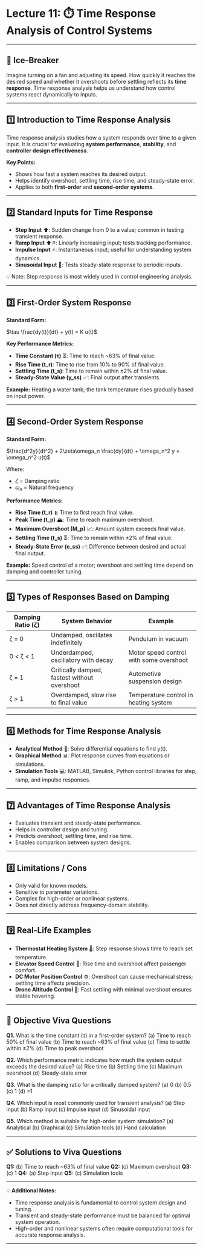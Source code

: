 # **Lecture 11: ⏱️ Time Response Analysis of Control Systems**

---

## **🚦 Ice-Breaker**

Imagine turning on a fan and adjusting its speed. How quickly it reaches the desired speed and whether it overshoots before settling reflects its **time response**. Time response analysis helps us understand how control systems react dynamically to inputs.

---

## **1️⃣ Introduction to Time Response Analysis**

Time response analysis studies how a system responds over time to a given input. It is crucial for evaluating **system performance**, **stability**, and **controller design effectiveness**.

**Key Points:**

* Shows how fast a system reaches its desired output.
* Helps identify overshoot, settling time, rise time, and steady-state error.
* Applies to both **first-order** and **second-order systems**.

---

## **2️⃣ Standard Inputs for Time Response**

* **Step Input** ⬆️: Sudden change from 0 to a value; common in testing transient response.
* **Ramp Input** ⬆️↗️: Linearly increasing input; tests tracking performance.
* **Impulse Input** ⚡: Instantaneous input; useful for understanding system dynamics.
* **Sinusoidal Input** 🌊: Tests steady-state response to periodic inputs.

💡 Note: Step response is most widely used in control engineering analysis.

---

## **3️⃣ First-Order System Response**

**Standard Form:**

$\tau \frac{dy(t)}{dt} + y(t) = K u(t)$

**Key Performance Metrics:**

* **Time Constant (τ)** ⏳: Time to reach \~63% of final value.
* **Rise Time (t\_r)**: Time to rise from 10% to 90% of final value.
* **Settling Time (t\_s)**: Time to remain within ±2% of final value.
* **Steady-State Value (y\_ss)** ✅: Final output after transients.

**Example:** Heating a water tank; the tank temperature rises gradually based on input power.

---

## **4️⃣ Second-Order System Response**

**Standard Form:**

$\frac{d^2y}{dt^2} + 2\zeta\omega_n \frac{dy}{dt} + \omega_n^2 y = \omega_n^2 u(t)$

Where:

* $\zeta$ = Damping ratio
* $\omega_n$ = Natural frequency

**Performance Metrics:**

* **Rise Time (t\_r)** ⏫: Time to first reach final value.
* **Peak Time (t\_p)** 🏔️: Time to reach maximum overshoot.
* **Maximum Overshoot (M\_p)** 📈: Amount system exceeds final value.
* **Settling Time (t\_s)** ⏳: Time to remain within ±2% of final value.
* **Steady-State Error (e\_ss)** ✅: Difference between desired and actual final output.

**Example:** Speed control of a motor; overshoot and settling time depend on damping and controller tuning.

---

## **5️⃣ Types of Responses Based on Damping**

| Damping Ratio (ζ) | System Behavior                              | Example                                 |
| ----------------- | -------------------------------------------- | --------------------------------------- |
| ζ = 0             | Undamped, oscillates indefinitely            | Pendulum in vacuum                      |
| 0 < ζ < 1         | Underdamped, oscillatory with decay          | Motor speed control with some overshoot |
| ζ = 1             | Critically damped, fastest without overshoot | Automotive suspension design            |
| ζ > 1             | Overdamped, slow rise to final value         | Temperature control in heating system   |

---

## **6️⃣ Methods for Time Response Analysis**

* **Analytical Method** 📝: Solve differential equations to find y(t).
* **Graphical Method** 📊: Plot response curves from equations or simulations.
* **Simulation Tools** 💻: MATLAB, Simulink, Python control libraries for step, ramp, and impulse responses.

---

## **7️⃣ Advantages of Time Response Analysis**

* Evaluates transient and steady-state performance.
* Helps in controller design and tuning.
* Predicts overshoot, settling time, and rise time.
* Enables comparison between system designs.

---

## **8️⃣ Limitations / Cons**

* Only valid for known models.
* Sensitive to parameter variations.
* Complex for high-order or nonlinear systems.
* Does not directly address frequency-domain stability.

---

## **9️⃣ Real-Life Examples**

* **Thermostat Heating System** 🌡️: Step response shows time to reach set temperature.
* **Elevator Speed Control** 🏢: Rise time and overshoot affect passenger comfort.
* **DC Motor Position Control** ⚙️: Overshoot can cause mechanical stress; settling time affects precision.
* **Drone Altitude Control** 🚁: Fast settling with minimal overshoot ensures stable hovering.

---

## **🎯 Objective Viva Questions**

**Q1.** What is the time constant (τ) in a first-order system?
(a) Time to reach 50% of final value
(b) Time to reach \~63% of final value
(c) Time to settle within ±2%
(d) Time to peak overshoot

**Q2.** Which performance metric indicates how much the system output exceeds the desired value?
(a) Rise time
(b) Settling time
(c) Maximum overshoot
(d) Steady-state error

**Q3.** What is the damping ratio for a critically damped system?
(a) 0
(b) 0.5
(c) 1
(d) >1

**Q4.** Which input is most commonly used for transient analysis?
(a) Step input
(b) Ramp input
(c) Impulse input
(d) Sinusoidal input

**Q5.** Which method is suitable for high-order system simulation?
(a) Analytical
(b) Graphical
(c) Simulation tools
(d) Hand calculation

---

## **✅ Solutions to Viva Questions**

**Q1:** (b) Time to reach \~63% of final value
**Q2:** (c) Maximum overshoot
**Q3:** (c) 1
**Q4:** (a) Step input
**Q5:** (c) Simulation tools

---

💡 **Additional Notes:**

* Time response analysis is fundamental to control system design and tuning.
* Transient and steady-state performance must be balanced for optimal system operation.
* High-order and nonlinear systems often require computational tools for accurate response analysis.

---
